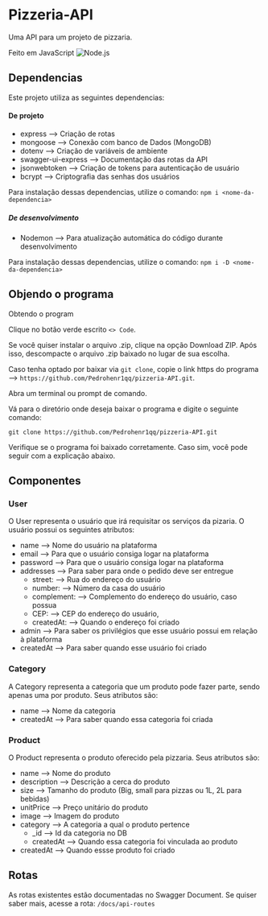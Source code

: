 # Pizzeria-API

Uma API para um projeto de pizzaria.

Feito em JavaScript
![Node.js](https://upload.wikimedia.org/wikipedia/commons/thumb/d/d9/Node.js_logo.svg/800px-Node.js_logo.svg.png)

## Dependencias

Este projeto utiliza as seguintes dependencias:

#### De projeto

* express --> Criação de rotas
* mongoose --> Conexão com banco de Dados (MongoDB)
* dotenv --> Criação de variáveis de ambiente
* swagger-ui-express --> Documentação das rotas da API
* jsonwebtoken --> Criação de tokens para autenticação de usuário
* bcrypt --> Criptografia das senhas dos usuários

Para instalação dessas dependencias, utilize o comando: `npm i <nome-da-dependencia>`

##### De desenvolvimento

* Nodemon --> Para atualização automática do código durante desenvolvimento

Para instalação dessas dependencias, utilize o comando: `npm i -D <nome-da-dependencia>`

## Objendo o programa

Obtendo o program

Clique no botão verde escrito `<> Code`.

Se você quiser instalar o arquivo .zip, clique na opção Download ZIP. Após isso, descompacte o arquivo .zip baixado no lugar de sua escolha.

Caso tenha optado por baixar via `git clone`, copie o link https do programa --> `https://github.com/Pedrohenr1qq/pizzeria-API.git`.

Abra um terminal ou prompt de comando.

Vá para o diretório onde deseja baixar o programa e digite o seguinte comando:

```
git clone https://github.com/Pedrohenr1qq/pizzeria-API.git 
```

Verifique se o programa foi baixado corretamente. Caso sim, você pode seguir com a explicação abaixo.

## Componentes

### User

O User representa o usuário que irá requisitar os serviços da pizaria. O usuário possui os seguintes atributos:

* name      --> Nome do usuário na plataforma
* email     --> Para que o usuário consiga logar na plataforma
* password  --> Para que o usuário consiga logar na plataforma
* addresses --> Para saber para onde o pedido deve ser entregue
  * street:     --> Rua do endereço do usuário
  * number:     --> Número da casa do usuário
  * complement: --> Complemento do endereço do usuário, caso possua
  * CEP:        --> CEP do endereço do usuário,
  * createdAt:  --> Quando o endereço foi criado
* admin     --> Para saber os privilégios que esse usuário possui em relação à plataforma
* createdAt --> Para saber quando esse usuário foi criado

### Category

A Category representa a categoria que um produto pode fazer parte, sendo apenas uma por produto. Seus atributos são:

* name      --> Nome da categoria
* createdAt --> Para saber quando essa categoria foi criada

### Product

O Product representa o produto oferecido pela pizzaria. Seus atributos são:

* name        --> Nome do produto
* description --> Descrição a cerca do produto
* size        --> Tamanho do produto (Big, small para pizzas ou 1L, 2L para bebidas)
* unitPrice   --> Preço unitário do produto
* image       --> Imagem do produto
* category    --> A categoria a qual o produto pertence
  * _id       --> Id da categoria no DB
  * createdAt --> Quando essa categoria foi vinculada ao produto
* createdAt   --> Quando essse produto foi criado

## Rotas

As rotas existentes estão documentadas no Swagger Document. Se quiser saber mais, acesse a rota: `/docs/api-routes`
